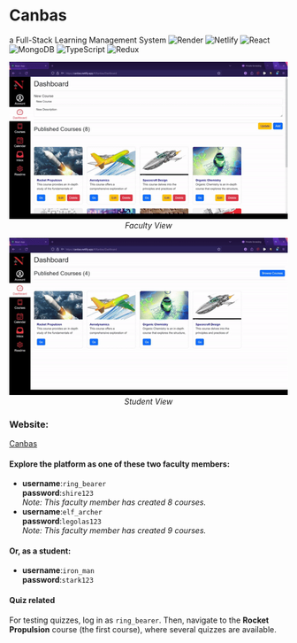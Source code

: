 # Canbas
a Full-Stack Learning Management System
![Render](https://img.shields.io/badge/Render-46E3B7?style=for-the-badge&logo=render&logoColor=white)
![Netlify](https://img.shields.io/badge/Netlify-00C7B7?style=for-the-badge&logo=netlify&logoColor=white)
![React](https://img.shields.io/badge/React-20232A?style=for-the-badge&logo=react&logoColor=61DAFB)
![MongoDB](https://img.shields.io/badge/MongoDB-47A248?style=for-the-badge&logo=mongodb&logoColor=white)
![TypeScript](https://img.shields.io/badge/TypeScript-007ACC?style=for-the-badge&logo=typescript&logoColor=white)
![Redux](https://img.shields.io/badge/Redux-764ABC?style=for-the-badge&logo=redux&logoColor=white)

<p align="center">
  <img src="public/images/faculty%20view.gif" alt="Faculty View" />
  <br>
  <em>Faculty View</em>
</p>

<p align="center">
  <img src="public/images/student%20view.gif" alt="Student View" />
  <br>
  <em>Student View</em>
</p>

### Website:
[Canbas](https://canbas.netlify.app/#/Kanbas/Account/Signin)

#### Explore the platform as one of these two faculty members:
- **username**:`ring_bearer`<br>
  **password**:`shire123`<br>
  *Note: This faculty member has created 8 courses.*
- **username**:`elf_archer`<br>
  **password**:`legolas123`<br>
  *Note: This faculty member has created 9 courses.*
#### Or, as a student:
- **username**:`iron_man`<br>
  **password**:`stark123`<br>
#### Quiz related
For testing quizzes, log in as `ring_bearer`. Then, navigate to the **Rocket Propulsion** course (the first course), where several quizzes are available.
